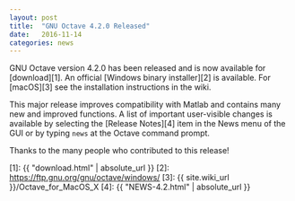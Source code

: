 ```yaml
---
layout: post
title:  "GNU Octave 4.2.0 Released"
date:   2016-11-14
categories: news
---
```


GNU Octave version 4.2.0 has been released and is now available for
[download][1].  An official [Windows binary installer][2] is available.
For [macOS][3] see the installation instructions in the wiki.

This major release improves compatibility with Matlab and contains many new
and improved functions.  A list of important user-visible changes is available
by selecting the [Release Notes][4] item in the News menu of the GUI or by
typing `news` at the Octave command prompt.

Thanks to the many people who contributed to this release!

[1]: {{ "download.html" | absolute_url }}
[2]: https://ftp.gnu.org/gnu/octave/windows/
[3]: {{ site.wiki_url }}/Octave_for_MacOS_X
[4]: {{ "NEWS-4.2.html" | absolute_url }}
